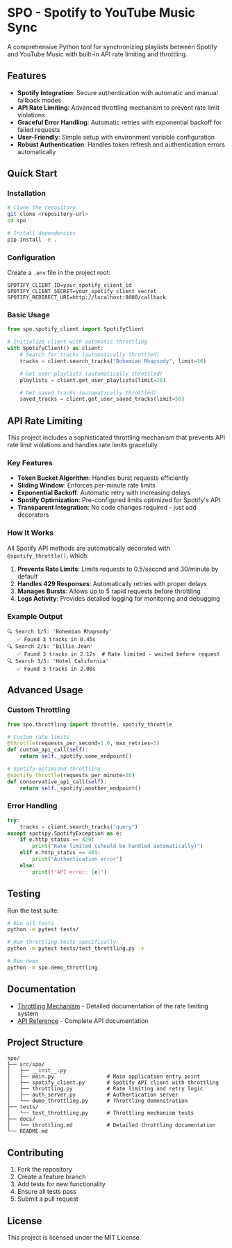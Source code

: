 # SPO - Spotify to YouTube Music Sync

A comprehensive Python tool for synchronizing playlists between Spotify and YouTube Music with built-in API rate limiting and throttling.

## Features

- **Spotify Integration**: Secure authentication with automatic and manual fallback modes
- **API Rate Limiting**: Advanced throttling mechanism to prevent rate limit violations
- **Graceful Error Handling**: Automatic retries with exponential backoff for failed requests
- **User-Friendly**: Simple setup with environment variable configuration
- **Robust Authentication**: Handles token refresh and authentication errors automatically

## Quick Start

### Installation

```bash
# Clone the repository
git clone <repository-url>
cd spo

# Install dependencies
pip install -e .
```

### Configuration

Create a `.env` file in the project root:

```env
SPOTIFY_CLIENT_ID=your_spotify_client_id
SPOTIFY_CLIENT_SECRET=your_spotify_client_secret
SPOTIFY_REDIRECT_URI=http://localhost:8080/callback
```

### Basic Usage

```python
from spo.spotify_client import SpotifyClient

# Initialize client with automatic throttling
with SpotifyClient() as client:
    # Search for tracks (automatically throttled)
    tracks = client.search_tracks("Bohemian Rhapsody", limit=10)

    # Get user playlists (automatically throttled)
    playlists = client.get_user_playlists(limit=20)

    # Get saved tracks (automatically throttled)
    saved_tracks = client.get_user_saved_tracks(limit=50)
```

## API Rate Limiting

This project includes a sophisticated throttling mechanism that prevents API rate limit violations and handles rate limits gracefully.

### Key Features

- **Token Bucket Algorithm**: Handles burst requests efficiently
- **Sliding Window**: Enforces per-minute rate limits
- **Exponential Backoff**: Automatic retry with increasing delays
- **Spotify Optimization**: Pre-configured limits optimized for Spotify's API
- **Transparent Integration**: No code changes required - just add decorators

### How It Works

All Spotify API methods are automatically decorated with `@spotify_throttle()`, which:

1. **Prevents Rate Limits**: Limits requests to 0.5/second and 30/minute by default
2. **Handles 429 Responses**: Automatically retries with proper delays
3. **Manages Bursts**: Allows up to 5 rapid requests before throttling
4. **Logs Activity**: Provides detailed logging for monitoring and debugging

### Example Output

```
🔍 Search 1/5: 'Bohemian Rhapsody'
   ✅ Found 3 tracks in 0.45s
🔍 Search 2/5: 'Billie Jean'
   ✅ Found 3 tracks in 2.12s  # Rate limited - waited before request
🔍 Search 3/5: 'Hotel California'
   ✅ Found 3 tracks in 2.08s
```

## Advanced Usage

### Custom Throttling

```python
from spo.throttling import throttle, spotify_throttle

# Custom rate limits
@throttle(requests_per_second=1.0, max_retries=3)
def custom_api_call(self):
    return self._spotify.some_endpoint()

# Spotify-optimized throttling
@spotify_throttle(requests_per_minute=20)
def conservative_api_call(self):
    return self._spotify.another_endpoint()
```

### Error Handling

```python
try:
    tracks = client.search_tracks("query")
except spotipy.SpotifyException as e:
    if e.http_status == 429:
        print("Rate limited (should be handled automatically)")
    elif e.http_status == 401:
        print("Authentication error")
    else:
        print(f"API error: {e}")
```

## Testing

Run the test suite:

```bash
# Run all tests
python -m pytest tests/

# Run throttling tests specifically
python -m pytest tests/test_throttling.py -v

# Run demo
python -m spo.demo_throttling
```

## Documentation

- [Throttling Mechanism](docs/throttling.md) - Detailed documentation of the rate limiting system
- [API Reference](docs/) - Complete API documentation

## Project Structure

```
spo/
├── src/spo/
│   ├── __init__.py
│   ├── main.py                 # Main application entry point
│   ├── spotify_client.py       # Spotify API client with throttling
│   ├── throttling.py           # Rate limiting and retry logic
│   ├── auth_server.py          # Authentication server
│   └── demo_throttling.py      # Throttling demonstration
├── tests/
│   └── test_throttling.py      # Throttling mechanism tests
├── docs/
│   └── throttling.md           # Detailed throttling documentation
└── README.md
```

## Contributing

1. Fork the repository
2. Create a feature branch
3. Add tests for new functionality
4. Ensure all tests pass
5. Submit a pull request

## License

This project is licensed under the MIT License.
